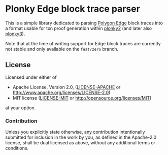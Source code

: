 # Plonky Edge block trace parser

This is a simple library dedicated to parsing [Polygon Edge](https://github.com/0xPolygon/polygon-edge) block traces into a format usable for txn proof generation within [plonky2](https://github.com/mir-protocol/plonky2) (and later also [plonky3](https://github.com/Plonky3)).

Note that at the time of writing  support for Edge block traces are currently not stable and only available on the `feat/zero` branch.

## License

Licensed under either of

* Apache License, Version 2.0, ([LICENSE-APACHE](LICENSE-APACHE) or http://www.apache.org/licenses/LICENSE-2.0)
* MIT license ([LICENSE-MIT](LICENSE-MIT) or http://opensource.org/licenses/MIT)

at your option.


### Contribution

Unless you explicitly state otherwise, any contribution intentionally submitted for inclusion in the work by you, as defined in the Apache-2.0 license, shall be dual licensed as above, without any additional terms or conditions.
